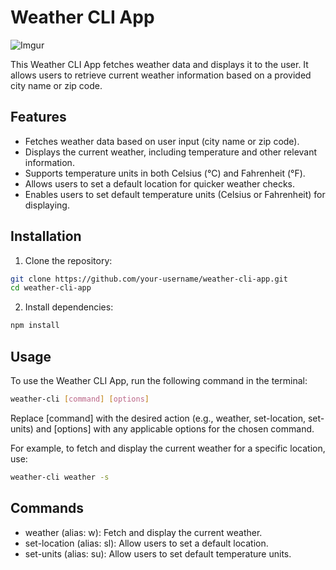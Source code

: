 # Weather CLI App

![Imgur](https://i.imgur.com/rFfHrWq.png)

This Weather CLI App fetches weather data and displays it to the user. It allows users to retrieve current weather information based on a provided city name or zip code.

## Features

- Fetches weather data based on user input (city name or zip code).
- Displays the current weather, including temperature and other relevant information.
- Supports temperature units in both Celsius (°C) and Fahrenheit (°F).
- Allows users to set a default location for quicker weather checks.
- Enables users to set default temperature units (Celsius or Fahrenheit) for displaying.

## Installation

1. Clone the repository:

```bash
git clone https://github.com/your-username/weather-cli-app.git
cd weather-cli-app
```

2. Install dependencies:

```bash
npm install
```

## Usage

To use the Weather CLI App, run the following command in the terminal:

```bash
weather-cli [command] [options]
```

Replace [command] with the desired action (e.g., weather, set-location, set-units) and [options] with any applicable options for the chosen command.

For example, to fetch and display the current weather for a specific location, use:

```bash
weather-cli weather -s
```

## Commands

- weather (alias: w): Fetch and display the current weather.
- set-location (alias: sl): Allow users to set a default location.
- set-units (alias: su): Allow users to set default temperature units.
